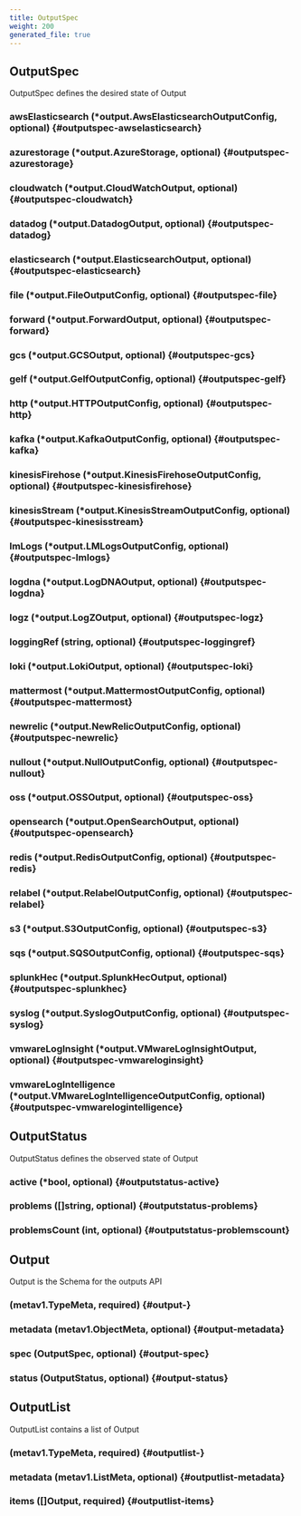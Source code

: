 ```yaml
---
title: OutputSpec
weight: 200
generated_file: true
---
```


## OutputSpec

OutputSpec defines the desired state of Output

### awsElasticsearch (*output.AwsElasticsearchOutputConfig, optional) {#outputspec-awselasticsearch}


### azurestorage (*output.AzureStorage, optional) {#outputspec-azurestorage}


### cloudwatch (*output.CloudWatchOutput, optional) {#outputspec-cloudwatch}


### datadog (*output.DatadogOutput, optional) {#outputspec-datadog}


### elasticsearch (*output.ElasticsearchOutput, optional) {#outputspec-elasticsearch}


### file (*output.FileOutputConfig, optional) {#outputspec-file}


### forward (*output.ForwardOutput, optional) {#outputspec-forward}


### gcs (*output.GCSOutput, optional) {#outputspec-gcs}


### gelf (*output.GelfOutputConfig, optional) {#outputspec-gelf}


### http (*output.HTTPOutputConfig, optional) {#outputspec-http}


### kafka (*output.KafkaOutputConfig, optional) {#outputspec-kafka}


### kinesisFirehose (*output.KinesisFirehoseOutputConfig, optional) {#outputspec-kinesisfirehose}


### kinesisStream (*output.KinesisStreamOutputConfig, optional) {#outputspec-kinesisstream}


### lmLogs (*output.LMLogsOutputConfig, optional) {#outputspec-lmlogs}


### logdna (*output.LogDNAOutput, optional) {#outputspec-logdna}


### logz (*output.LogZOutput, optional) {#outputspec-logz}


### loggingRef (string, optional) {#outputspec-loggingref}


### loki (*output.LokiOutput, optional) {#outputspec-loki}


### mattermost (*output.MattermostOutputConfig, optional) {#outputspec-mattermost}


### newrelic (*output.NewRelicOutputConfig, optional) {#outputspec-newrelic}


### nullout (*output.NullOutputConfig, optional) {#outputspec-nullout}


### oss (*output.OSSOutput, optional) {#outputspec-oss}


### opensearch (*output.OpenSearchOutput, optional) {#outputspec-opensearch}


### redis (*output.RedisOutputConfig, optional) {#outputspec-redis}


### relabel (*output.RelabelOutputConfig, optional) {#outputspec-relabel}


### s3 (*output.S3OutputConfig, optional) {#outputspec-s3}


### sqs (*output.SQSOutputConfig, optional) {#outputspec-sqs}


### splunkHec (*output.SplunkHecOutput, optional) {#outputspec-splunkhec}


### syslog (*output.SyslogOutputConfig, optional) {#outputspec-syslog}


### vmwareLogInsight (*output.VMwareLogInsightOutput, optional) {#outputspec-vmwareloginsight}


### vmwareLogIntelligence (*output.VMwareLogIntelligenceOutputConfig, optional) {#outputspec-vmwarelogintelligence}



## OutputStatus

OutputStatus defines the observed state of Output

### active (*bool, optional) {#outputstatus-active}


### problems ([]string, optional) {#outputstatus-problems}


### problemsCount (int, optional) {#outputstatus-problemscount}



## Output

Output is the Schema for the outputs API

###  (metav1.TypeMeta, required) {#output-}


### metadata (metav1.ObjectMeta, optional) {#output-metadata}


### spec (OutputSpec, optional) {#output-spec}


### status (OutputStatus, optional) {#output-status}



## OutputList

OutputList contains a list of Output

###  (metav1.TypeMeta, required) {#outputlist-}


### metadata (metav1.ListMeta, optional) {#outputlist-metadata}


### items ([]Output, required) {#outputlist-items}



